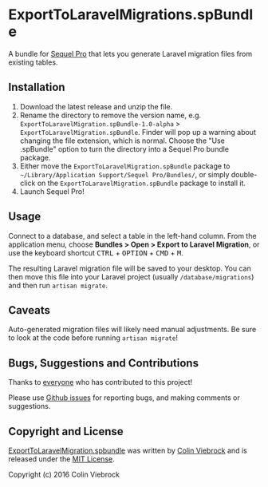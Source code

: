 # ExportToLaravelMigrations.spBundle

A bundle for [Sequel Pro](https://www.sequelpro.com/) that lets you generate Laravel migration files from existing tables.


## Installation

1. Download the latest release and unzip the file.
2. Rename the directory to remove the version name, e.g. 
   `ExportToLaravelMigration.spBundle-1.0-alpha` > `ExportToLaravelMigration.spBundle`.
   Finder will pop up a warning about changing the file extension, which is normal.  Choose
   the "Use .spBundle" option to turn the directory into a Sequel Pro bundle package.
3. Either move the `ExportToLaravelMigration.spBundle` package to `~/Library/Application Support/Sequel Pro/Bundles/`,
   or simply double-click on the `ExportToLaravelMigration.spBundle` package to install it.
4. Launch Sequel Pro!


## Usage

Connect to a database, and select a table in the left-hand column.  From the application menu, choose 
**Bundles > Open > Export to Laravel Migration**, or use the keyboard shortcut 
<kbd>CTRL</kbd> + <kbd>OPTION</kbd> + <kbd>CMD</kbd> + <kbd>M</kbd>.

The resulting Laravel migration file will be saved to your desktop.  You can then move this file into
your Laravel project (usually `/database/migrations`) and then run `artisan migrate`.


## Caveats

Auto-generated migration files will likely need manual adjustments.  Be sure to look at the code before
running `artisan migrate`!


## Bugs, Suggestions and Contributions

Thanks to [everyone](https://github.com/cviebrock/ExportToLaravelMigration.spBundle/graphs/contributors)
who has contributed to this project!

Please use [Github issues](https://github.com/cviebrock/ExportToLaravelMigration.spBundle/issues) for reporting bugs, 
and making comments or suggestions.


## Copyright and License

[ExportToLaravelMigration.spbundle](https://github.com/cviebrock/ExportToLaravelMigration.spBundle)
was written by [Colin Viebrock](http://viebrock.ca) and is released under the 
[MIT License](LICENSE.md).

Copyright (c) 2016 Colin Viebrock
